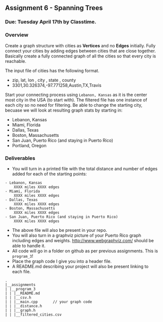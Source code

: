 ## Assignment 6 - Spanning Trees 
### Due: Tuesday April 17th by Classtime.

### Overview

Create a graph structure with cities as __Vertices__ and no __Edges__ initially. Fully connect your cities by adding edges between cities that are close together. Basically create a fully connected graph of all the cities so that every city is reachable. 

The input file of cities has the following format.

- zip, lat, lon , city , state , county
- 3301,30.326374,-97.771258,Austin,TX,Travis

Start your connecting process using `Lebanon, Kansas` as it is the center most city in the USA (to start with). The filtered file has one instance of each city so no need for filtering. Be able to change the starting city, becuase we will look at resulting graph stats by starting in:

- Lebanon, Kansas
- Miami, Florida
- Dallas, Texas
- Boston, Massachusetts
- San Juan, Puerto Rico (and staying in Puerto Rico)
- Portland, Oregon

### Deliverables

- You will turn in a printed file with the total distance and number of edges added for each of the starting points:

```
- Lebanon, Kansas 
    XXXX miles XXXX edges
- Miami, Florida
    XXXX miles XXXX edges
- Dallas, Texas
    XXXX miles XXXX edges
- Boston, Massachusetts
    XXXX miles XXXX edges
- San Juan, Puerto Rico (and staying in Puerto Rico)
    XXXX miles XXXX edges
```

- The above file will also be present in your repo.
- You will also turn in a graphviz picture of your Puerto Rico graph including edges and weights. http://www.webgraphviz.com/ should be able to handle it.
- All code will go in a folder on github as per previous assignments. This is `program_3`!
- Place the graph code I give you into a header file. 
- A README.md describing your project will also be present linking to each file.

```
.
|__assignments
| |__program_3
| | |__README.md
| | |__csv.h
| | |__main.cpp       // your graph code
| | |__distance.h
| | |__graph.h
| | |__filtered_cities.csv
```

